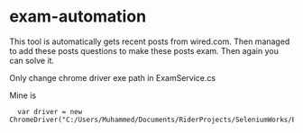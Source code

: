 # exam-automation
This tool is automatically gets recent posts from wired.com. Then managed to add these posts questions to make these posts exam. Then again you can solve it.


Only change chrome driver exe path in ExamService.cs

Mine is 
  ```
    var driver = new ChromeDriver("C:/Users/Muhammed/Documents/RiderProjects/SeleniumWorks/ExamAutomation.Application/bin/Debug/net5.0",options); 
  ``` 
